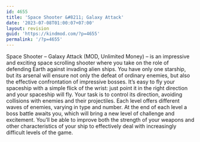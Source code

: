 ```yaml
---
id: 4655
title: 'Space Shooter &#8211; Galaxy Attack'
date: '2023-07-08T01:00:07+07:00'
layout: revision
guid: 'https://kindmod.com/?p=4655'
permalink: '/?p=4655'
---
```


Space Shooter – Galaxy Attack (MOD, Unlimited Money) – is an impressive and exciting space scrolling shooter where you take on the role of defending Earth against invading alien ships. You have only one starship, but its arsenal will ensure not only the defeat of ordinary enemies, but also the effective confrontation of impressive bosses. It’s easy to fly your spaceship with a simple flick of the wrist: just point it in the right direction and your spaceship will fly. Your task is to control its direction, avoiding collisions with enemies and their projectiles. Each level offers different waves of enemies, varying in type and number. At the end of each level a boss battle awaits you, which will bring a new level of challenge and excitement. You’ll be able to improve both the strength of your weapons and other characteristics of your ship to effectively deal with increasingly difficult levels of the game.